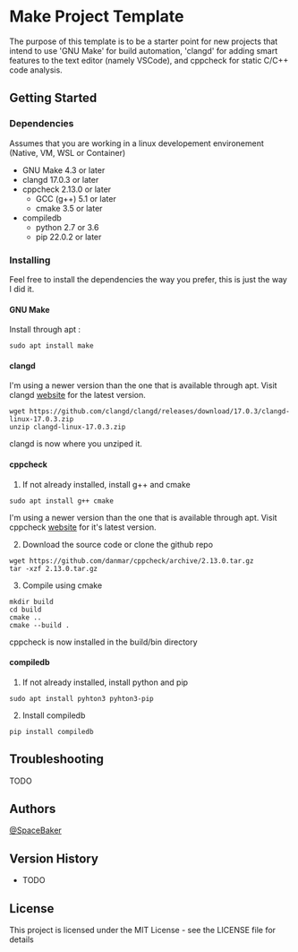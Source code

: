# Make Project Template

The purpose of this template is to be a starter point for new projects that intend to use 'GNU Make' for build automation, 'clangd' for adding smart features to the text editor (namely VSCode), and cppcheck for static C/C++ code analysis.

## Getting Started

### Dependencies

Assumes that you are working in a linux developement environement (Native, VM, WSL or Container)
* GNU Make 4.3 or later
* clangd 17.0.3 or later
* cppcheck 2.13.0 or later
    * GCC (g++) 5.1 or later
    * cmake 3.5 or later
* compiledb
    * python 2.7 or 3.6
    * pip 22.0.2 or later

### Installing

Feel free to install the dependencies the way you prefer, this is just the way I did it.

#### GNU Make

Install through apt :

```
sudo apt install make
```

#### clangd

I'm using a newer version than the one that is available through apt.
Visit clangd [website](https://clangd.llvm.org/installation) for the latest version.


```
wget https://github.com/clangd/clangd/releases/download/17.0.3/clangd-linux-17.0.3.zip
unzip clangd-linux-17.0.3.zip
```

clangd is now where you unziped it.

#### cppcheck

1. If not already installed, install g++ and cmake

```
sudo apt install g++ cmake
```

I'm using a newer version than the one that is available through apt.
Visit cppcheck [website](https://github.com/danmar/cppcheck) for it's latest version.

2. Download the source code or clone the github repo

```
wget https://github.com/danmar/cppcheck/archive/2.13.0.tar.gz
tar -xzf 2.13.0.tar.gz
```

3. Compile using cmake

```
mkdir build
cd build
cmake ..
cmake --build .
```

cppcheck is now installed in the build/bin directory

#### compiledb

1. If not already installed, install python and pip

```
sudo apt install pyhton3 pyhton3-pip
```

2. Install compiledb

```
pip install compiledb
```

## Troubleshooting

TODO

## Authors

[@SpaceBaker](https://github.com/SpaceBaker)

## Version History

* TODO

## License

This project is licensed under the MIT License - see the LICENSE file for details
